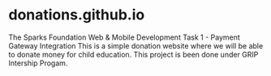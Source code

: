 # donations.github.io
The Sparks Foundation 
Web & Mobile Development Task 1 - Payment Gateway Integration 
This is a simple donation website where we will be able to donate money for child education.
This project is been done under GRIP Intership Progam.
